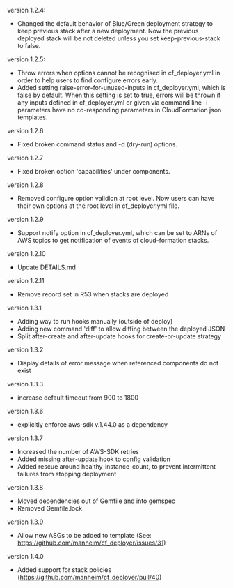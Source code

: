 version 1.2.4:
  - Changed the default behavior of Blue/Green deployment strategy to keep previous stack after a new deployment.
  Now the previous deployed stack will be not deleted unless you set keep-previous-stack to false.

version 1.2.5:
  - Throw errors when options cannot be recognised in cf_deployer.yml in order to help users to find configure errors early.
  - Added setting raise-error-for-unused-inputs in cf_deployer.yml, which is false by default. When this setting is set to true, errors will be thrown if any inputs defined in cf_deployer.yml or given via command line -i parameters have no co-responding parameters in CloudFormation json templates.

version 1.2.6
  - Fixed broken command status and -d (dry-run) options.

version 1.2.7
  - Fixed broken option 'capabilities' under components.

version 1.2.8
  - Removed configure option validion at root level. Now users can have their own options at the root level in cf_deployer.yml file.

version 1.2.9
  - Support notify option in cf_deployer.yml, which can be set to ARNs of AWS topics to get notification of events of cloud-formation stacks.

version 1.2.10
  - Update DETAILS.md

version 1.2.11
  - Remove record set in R53 when stacks are deployed

version 1.3.1
  - Adding way to run hooks manually (outside of deploy)
  - Adding new command 'diff' to allow diffing between the deployed JSON
  - Split after-create and after-update hooks for create-or-update strategy

version 1.3.2
  - Display details of error message when referenced components do not exist

version 1.3.3
  - increase default timeout from 900 to 1800

version 1.3.6
  - explicitly enforce aws-sdk v.1.44.0 as a dependency

version 1.3.7
  - Increased the number of AWS-SDK retries
  - Added missing after-update hook to config validation
  - Added rescue around healthy_instance_count, to prevent intermittent failures from stopping deployment

version 1.3.8
  - Moved dependencies out of Gemfile and into gemspec
  - Removed Gemfile.lock

version 1.3.9
  - Allow new ASGs to be added to template (See: https://github.com/manheim/cf_deployer/issues/31)

version 1.4.0
  - Added support for stack policies (https://github.com/manheim/cf_deployer/pull/40)
